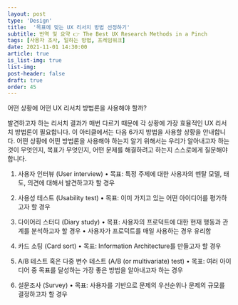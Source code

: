 ```yaml
---
layout: post
type: 'Design'
title:  '목표에 맞는 UX 리서치 방법 선정하기'
subtitle: 번역 및 요약 👉 The Best UX Research Methods in a Pinch
tags: [사용자 조사, 일하는 방법, 프레임워크]
date: 2021-11-01 14:30:00
article: true
is_list-img: true
list-img: 
post-header: false
draft: true
order: 45
---
```


어떤 상황에 어떤 UX 리서치 방법론을 사용해야 할까?

발견하고자 하는 리서치 결과가 매번 다르기 때문에 각 상황에 가장 효율적인 UX 리서치 방법론이 필요합니다. 이 아티클에서는 다음 6가지 방법을 사용할 상황을 안내합니다. 어떤 상황에 어떤 방법론을 사용해야 하는지 알기 위해서는 우리가 알아내고자 하는것이 무엇인지, 목표가 무엇인지, 어떤 문제를 해결하려고 하는지 스스로에게 질문해야 합니다.

1. 사용자 인터뷰 (User interview)
• 목표: 특정 주제에 대한 사용자의 멘탈 모델, 태도, 의견에 대해서 발견하고자 할 경우

2. 사용성 테스트 (Usability test)
• 목표: 이미 가지고 있는 어떤 아이디어를 평가하고자 할 경우

3. 다이어리 스터디 (Diary study)
• 목표: 사용자의 프로덕트에 대한 현재 행동과 관계를 분석하고자 할 경우
• 사용자가 프로덕트를 매일 사용하는 경우 유리함

4. 카드 소팅 (Card sort)
• 목표: Information Architecture를 만들고자 할 경우

5. A/B 테스트 혹은 다중 변수 테스트 (A/B (or multivariate) test)
• 목표: 여러 아이디어 중 목표를 달성하는 가장 좋은 방법을 알아내고자 하는 경우

6. 설문조사 (Survey)
• 목표: 사용자를 기반으로 문제의 우선순위나 문제의 규모를 결정하고자 할 경우